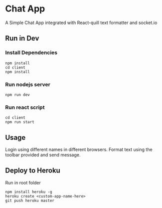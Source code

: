 # Chat App
A Simple Chat App integrated with React-quill text formatter and socket.io

## Run in Dev 
### Install Dependencies
```
npm install
cd client
npm install
```
### Run nodejs server
```
npm run dev
```
### Run react script
```
cd client
npm run start
```

## Usage
Login using different names in different browsers.
Format text using the toolbar provided and send message.

## Deploy to Heroku
Run in root folder
```
npm install heroku -g
heroku create <custom-app-name-here>
git push heroku master
```

